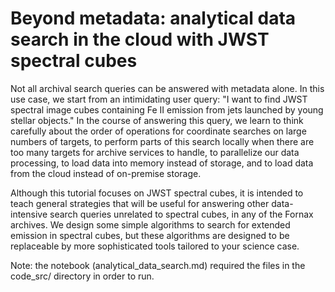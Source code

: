 # Beyond metadata: analytical data search in the cloud with JWST spectral cubes

Not all archival search queries can be answered with metadata alone. In this use case, we start from an intimidating user query: "I want to find JWST spectral image cubes containing Fe II emission from jets launched by young stellar objects." In the course of answering this query, we learn to think carefully about the order of operations for coordinate searches on large numbers of targets, to perform parts of this search locally when there are too many targets for archive services to handle, to parallelize our data processing, to load data into memory instead of storage, and to load data from the cloud instead of on-premise storage.

Although this tutorial focuses on JWST spectral cubes, it is intended to teach general strategies that will be useful for answering other data-intensive search queries unrelated to spectral cubes, in any of the Fornax archives. We design some simple algorithms to search for extended emission in spectral cubes, but these algorithms are designed to be replaceable by more sophisticated tools tailored to your science case.

Note: the notebook (analytical_data_search.md) required the files in the code_src/ directory in order to run.